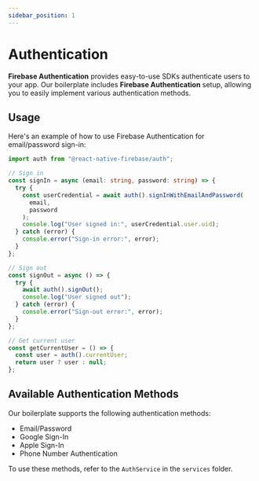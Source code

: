 ```yaml
---
sidebar_position: 1
---
```


# Authentication

**Firebase Authentication** provides easy-to-use SDKs authenticate users to your app. Our boilerplate includes **Firebase Authentication** setup, allowing you to easily implement various authentication methods.

## Usage

Here's an example of how to use Firebase Authentication for email/password sign-in:

```typescript
import auth from "@react-native-firebase/auth";

// Sign in
const signIn = async (email: string, password: string) => {
  try {
    const userCredential = await auth().signInWithEmailAndPassword(
      email,
      password
    );
    console.log("User signed in:", userCredential.user.uid);
  } catch (error) {
    console.error("Sign-in error:", error);
  }
};

// Sign out
const signOut = async () => {
  try {
    await auth().signOut();
    console.log("User signed out");
  } catch (error) {
    console.error("Sign-out error:", error);
  }
};

// Get current user
const getCurrentUser = () => {
  const user = auth().currentUser;
  return user ? user : null;
};
```

## Available Authentication Methods

Our boilerplate supports the following authentication methods:

- Email/Password
- Google Sign-In
- Apple Sign-In
- Phone Number Authentication

To use these methods, refer to the `AuthService` in the `services` folder.
